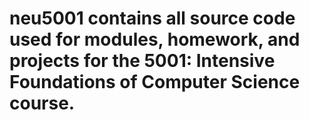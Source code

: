 # neu5001 contains all source code used for modules, homework, and projects for the 5001: Intensive Foundations of Computer Science course.
